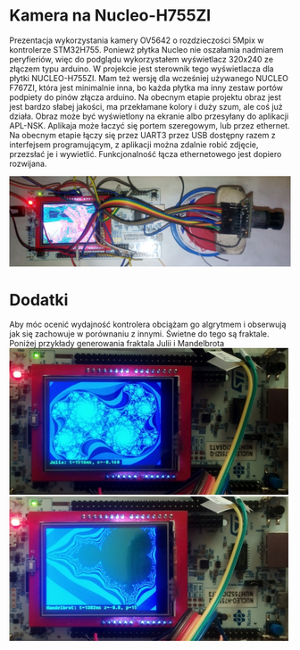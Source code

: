 # Kamera na Nucleo-H755ZI
Prezentacja wykorzystania kamery OV5642 o rozdzieczości 5Mpix w kontrolerze STM32H755.
Poniewż płytka Nucleo nie oszałamia nadmiarem peryfieriów, więc do podglądu wykorzystałem wyświetlacz 320x240 ze złączem typu arduino. W projekcie jest sterownik tego wyświetlacza dla płytki NUCLEO-H755ZI. 
Mam też wersję dla wcześniej używanego NUCLEO F767ZI, która jest minimalnie inna, bo każda płytka ma inny zestaw portów podpiety do pinów złącza arduino.
Na obecnym etapie projektu obraz jest jest bardzo słabej jakości, ma przekłamane kolory i duży szum, ale coś już działa.
Obraz może być wyświetlony na ekranie albo przesyłany do aplikacji APL-NSK. Aplikaja może łaczyć się portem szeregowym, lub przez ethernet. 
Na obecnym etapie łączy się przez UART3 przez USB dostępny razem z interfejsem programującym, z aplikacji można zdalnie robić zdjęcie, przezsłać je i wywietlić. Funkcjonalność łącza ethernetowego jest dopiero rozwijana.

![Przykład](OV5642_na_NUCLEO-H755ZI.jpg)

# Dodatki
Aby móc ocenić wydajność kontrolera obciążam go algrytmem i obserwują jak się zachowuje w porównaniu z innymi. Świetne do tego są fraktale. Poniżej przykłady generowania fraktala Julii i Mandelbrota
![Julia](Julia.jpg)
![Mandelbrot](Mandelbrot.jpg)
